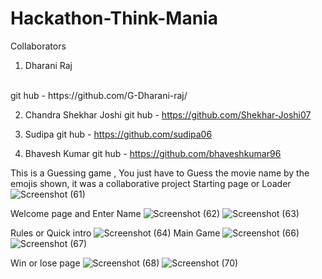 # Hackathon-Think-Mania
Collaborators
1. Dharani Raj
<br/>
git hub - https://github.com/G-Dharani-raj/

2. Chandra Shekhar Joshi
git hub - https://github.com/Shekhar-Joshi07

3. Sudipa
git hub - https://github.com/sudipa06

4. Bhavesh Kumar
git hub - https://github.com/bhaveshkumar96

This is a Guessing game , You just have to Guess the movie name by the emojis shown, it was a collaborative project
Starting page or Loader
![Screenshot (61)](https://user-images.githubusercontent.com/110034571/222943591-1c600d4b-2411-4454-bf6e-98ffbb795c21.png)

Welcome page and Enter Name
![Screenshot (62)](https://user-images.githubusercontent.com/110034571/222943600-a96c68f1-f069-4f5c-80ae-40be3a0ee607.png)
![Screenshot (63)](https://user-images.githubusercontent.com/110034571/222943608-40b5cc24-3323-4e85-a5fc-ac798a922b89.png)

Rules or Quick intro
![Screenshot (64)](https://user-images.githubusercontent.com/110034571/222943626-2b0c1bfc-0172-4894-bd6a-ffa94759d264.png)
Main Game
![Screenshot (66)](https://user-images.githubusercontent.com/110034571/222943643-5fca9ece-f95e-47e3-bd76-f4eb865a6b0a.png)
![Screenshot (67)](https://user-images.githubusercontent.com/110034571/222943645-a070753b-d896-45bf-a31f-dca4604d67b1.png)

Win or lose page
![Screenshot (68)](https://user-images.githubusercontent.com/110034571/222943651-9037607b-9572-4428-ae29-1fb8f923a076.png)
![Screenshot (70)](https://user-images.githubusercontent.com/110034571/222943654-9a4bfa04-9844-45ff-b659-fe032fb3664b.png)
